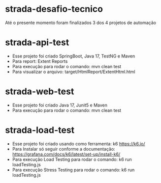 # strada-desafio-tecnico
Até o presente momento foram finalizados 3 dos 4 projetos de automação




# strada-api-test

- Esse projeto foi criado SpringBoot, Java 17, TestNG e Maven
- Para report: Extent Reports
- Para execução para rodar o comando: mvn clean test
- Para visualizar o arquivo: target/HtmlReport/ExtentHtml.html

# strada-web-test

- Esse projeto foi criado Java 17, Junit5 e Maven
- Para execução para rodar o comando: mvn clean test

# strada-load-test

- Esse projeto foi criado usando como ferramenta: k6 https://k6.io/
- Para Instalar só seguir conforme a documentação: https://grafana.com/docs/k6/latest/set-up/install-k6/
- Para execução Load Testing para rodar o comando: k6 run loadTesting.js
- Para execução Stress Testing para rodar o comando: k6 run loadTesting.js
